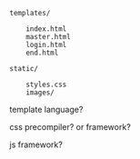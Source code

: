 
    templates/

        index.html
        master.html
        login.html
        end.html
        
    static/
        
        styles.css
        images/
        
  
  

template language?

css precompiler? or framework?

js framework?

